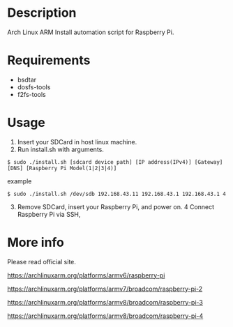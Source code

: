 # Description

Arch Linux ARM Install automation script for Raspberry Pi.

# Requirements

* bsdtar
* dosfs-tools
* f2fs-tools

# Usage

1. Insert your SDCard in host linux machine.
2. Run install.sh with arguments.

```
$ sudo ./install.sh [sdcard device path] [IP address(IPv4)] [Gateway] [DNS] [Raspberry Pi Model(1|2|3|4)]
```

example

```
$ sudo ./install.sh /dev/sdb 192.168.43.11 192.168.43.1 192.168.43.1 4
```

3. Remove SDCard, insert your Raspberry Pi, and power on.
4 Connect Raspberry Pi via SSH, 


# More info

Please read official site.

https://archlinuxarm.org/platforms/armv6/raspberry-pi

https://archlinuxarm.org/platforms/armv7/broadcom/raspberry-pi-2

https://archlinuxarm.org/platforms/armv8/broadcom/raspberry-pi-3

https://archlinuxarm.org/platforms/armv8/broadcom/raspberry-pi-4
